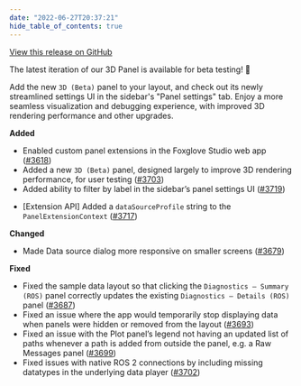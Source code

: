 ```yaml
---
date: "2022-06-27T20:37:21"
hide_table_of_contents: true
---
```

[View this release on GitHub](https://github.com/foxglove/studio/releases/tag/v1.16.0)

The latest iteration of our 3D Panel is available for beta testing! 🥳

Add the new `3D (Beta)` panel to your layout, and check out its newly streamlined settings UI in the sidebar's "Panel settings" tab. Enjoy a more seamless visualization and debugging experience, with improved 3D rendering performance and other upgrades. 

**Added**
- Enabled custom panel extensions in the Foxglove Studio web app ([#3618](https://github.com/foxglove/studio/pull/3618))
- Added a new `3D (Beta)` panel, designed largely to improve 3D rendering performance, for user testing ([#3703](https://github.com/foxglove/studio/pull/3703))
- Added ability to filter by label in the sidebar’s panel settings UI ([#3719](https://github.com/foxglove/studio/pull/3719)) 
* [Extension API] Added a `dataSourceProfile` string to the `PanelExtensionContext` ([#3717](https://github.com/foxglove/studio/pull/3717))

**Changed**
- Made Data source dialog more responsive on smaller screens ([#3679](https://github.com/foxglove/studio/pull/3679))

**Fixed**
- Fixed the sample data layout so that clicking the `Diagnostics – Summary (ROS)` panel correctly updates the existing `Diagnostics – Details (ROS)` panel ([#3687](https://github.com/foxglove/studio/pull/3687)) 
- Fixed an issue where the app would temporarily stop displaying data when panels were hidden or removed from the layout ([#3693](https://github.com/foxglove/studio/pull/3693)) 
- Fixed an issue with the Plot panel’s legend not having an updated list of paths whenever a path is added from outside the panel, e.g. a Raw Messages panel ([#3699](https://github.com/foxglove/studio/pull/3699)) 
- Fixed issues with native ROS 2 connections by including missing datatypes in the underlying data player ([#3702](https://github.com/foxglove/studio/pull/3702)) 